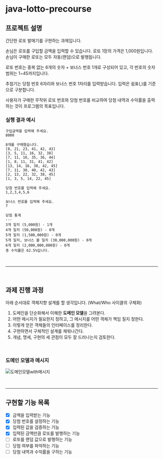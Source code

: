 # java-lotto-precourse
## 프로젝트 설명
간단한 로또 발매기를 구현하는 과제입니다. 

손님은 로또를 구입할 금액을 입력할 수 있습니다. 로또 1장의 가격은 1,000원입니다.  
손님이 구매한 로또는 모두 자동(랜덤)으로 발행됩니다. 

로또 번호는 중복 없는 6개의 숫자 + 보너스 번호 1개로 구성되어 있고, 각 번호의 숫자 범위는 1~45까지입니다.

추첨기는 당첨 번호 6자리와 보너스 번호 1자리를 입력받습니다. 입력은 쉼표(,)를 기준으로 구분합니다.

사용자가 구매한 무작위 로또 번호와 당첨 번호를 비교하여 당첨 내역과 수익률을 출력하는 것이 프로그램의 목표입니다.

### 실행 결과 예시
```
구입금액을 입력해 주세요.
8000

8개를 구매했습니다.
[8, 21, 23, 41, 42, 43] 
[3, 5, 11, 16, 32, 38] 
[7, 11, 16, 35, 36, 44] 
[1, 8, 11, 31, 41, 42] 
[13, 14, 16, 38, 42, 45] 
[7, 11, 30, 40, 42, 43] 
[2, 13, 22, 32, 38, 45] 
[1, 3, 5, 14, 22, 45]

당첨 번호를 입력해 주세요.
1,2,3,4,5,6

보너스 번호를 입력해 주세요.
7

당첨 통계
---
3개 일치 (5,000원) - 1개
4개 일치 (50,000원) - 0개
5개 일치 (1,500,000원) - 0개
5개 일치, 보너스 볼 일치 (30,000,000원) - 0개
6개 일치 (2,000,000,000원) - 0개
총 수익률은 62.5%입니다.
```

<br>

- - -

<br>

## 과제 진행 과정
아래 순서대로 객체지향 설계를 할 생각입니다. (What/Who 사이클의 구체화)
1. 도메인을 단순화해서 이해한 **도메인 모델**을 그려본다.
2. 어떤 메시지가 필요한지 정하고, 그 메시지를 어떤 객체가 책임 질지 정한다.
3. 이렇게 얻은 객체들의 인터페이스를 정리한다.
4. 구현하면서 구체적인 설계를 채워나간다.
5. 개념, 명세, 구현의 세 관점이 모두 잘 드러나는지 검토한다.

<br>


### 도메인 모델과 메시지
![도메인모델with메시지](https://github.com/user-attachments/assets/c424c097-ca7a-43c5-aba0-0e45eeef716b)




<br>

- - -



## 구현할 기능 목록
- [x] 금액을 입력받는 기능
- [x] 당첨 번호를 설정하는 기능
- [x] 입력된 값을 검증하는 기능
- [x] 입력된 금액만큼 로또를 발행하는 기능
- [ ] 로또를 랜덤 값으로 발행하는 기능
- [ ] 당첨 여부를 파악하는 기능
- [ ] 당첨 내역과 수익률을 구하는 기능
